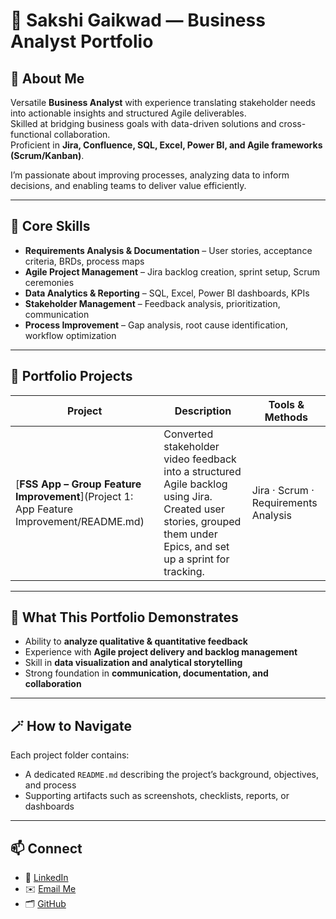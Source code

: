 # 💼 Sakshi Gaikwad — Business Analyst Portfolio


## 👋 About Me
Versatile **Business Analyst** with experience translating stakeholder needs into actionable insights and structured Agile deliverables.  
Skilled at bridging business goals with data-driven solutions and cross-functional collaboration.  
Proficient in **Jira, Confluence, SQL, Excel, Power BI, and Agile frameworks (Scrum/Kanban)**.  

I’m passionate about improving processes, analyzing data to inform decisions, and enabling teams to deliver value efficiently.

---

## 🧰 Core Skills
- **Requirements Analysis & Documentation** – User stories, acceptance criteria, BRDs, process maps  
- **Agile Project Management** – Jira backlog creation, sprint setup, Scrum ceremonies  
- **Data Analytics & Reporting** – SQL, Excel, Power BI dashboards, KPIs  
- **Stakeholder Management** – Feedback analysis, prioritization, communication  
- **Process Improvement** – Gap analysis, root cause identification, workflow optimization  

---

## 📂 Portfolio Projects

| Project | Description | Tools & Methods |
|----------|--------------|----------------|
| [**FSS App – Group Feature Improvement**](Project 1: App Feature Improvement/README.md) | Converted stakeholder video feedback into a structured Agile backlog using Jira. Created user stories, grouped them under Epics, and set up a sprint for tracking. | Jira · Scrum · Requirements Analysis |

---

## 🧠 What This Portfolio Demonstrates
- Ability to **analyze qualitative & quantitative feedback**  
- Experience with **Agile project delivery and backlog management**  
- Skill in **data visualization and analytical storytelling**  
- Strong foundation in **communication, documentation, and collaboration**

---

## 🪄 How to Navigate
Each project folder contains:
- A dedicated `README.md` describing the project’s background, objectives, and process  
- Supporting artifacts such as screenshots, checklists, reports, or dashboards  

---

## 📫 Connect
- 💼 [LinkedIn](linkedin.com/in/sakshi01gaikwad)  
- ✉️ [Email Me](sakshi01gaikwad@gmail.com)  
- 🗂️ [GitHub](https://github.com/sakshi01gaikwad)

